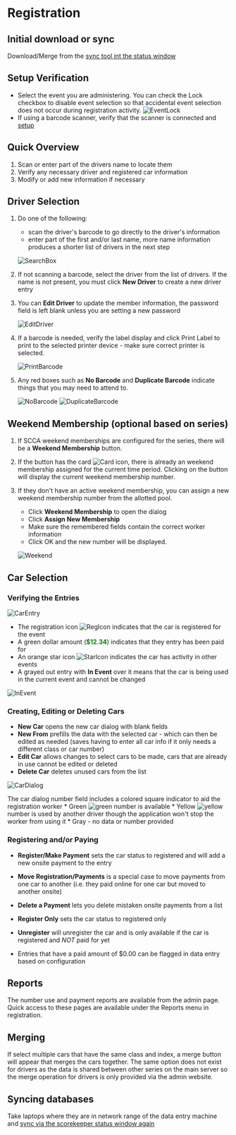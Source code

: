 # Registration

## Initial download or sync

Download/Merge from the [sync tool int the status window](sync.md)

## Setup Verification 

* Select the event you are administering. You can check the Lock checkbox to disable event selection so that accidental event selection does not occur during registration activity.
    ![EventLock](images/reglock.png)
* If using a barcode scanner, verify that the scanner is connected and [setup](http://127.0.0.1/docs/commonbarcodescanner.md)


## Quick Overview

1. Scan or enter part of the drivers name to locate them
1. Verify any necessary driver and registered car information
1. Modify or add new information if necessary

## Driver Selection 

1. Do one of the following:
    * scan the driver's barcode to go directly to the driver's information
    * enter part of the first and/or last name, more name information produces a shorter list of drivers in the next step

    ![SearchBox](images/regsearch.gif)

1. If not scanning a barcode, select the driver from the list of drivers. If the name is not present, you must click **New Driver** to create a new driver entry 

1. You can **Edit Driver** to update the member information, the password field is left blank unless you are setting a new password

    ![EditDriver](images/editdriver.png)

1. If a barcode is needed, verify the label display and click Print Label to print to the selected printer device - make sure correct printer is selected.

    ![PrintBarcode](images/printbarcode.png)

1. Any red boxes such as **No Barcode** and **Duplicate Barcode** indicate things that you may need to attend to.

    ![NoBarcode](images/nobarcode.png)
    ![DuplicateBarcode](images/duplicatebarcode.png)


## Weekend Membership (optional based on series)

1. If SCCA weekend memberships are configured for the series, there will be a **Weekend Membership** button.

1. If the button has the card ![Card](images/card.png) icon, there is already an weekend membership assigned for the current time period. Clicking on the button will display the current weekend membership number.

1. If they don't have an active weekend membership, you can assign a new weekend membership number from the allotted pool.
    * Click **Weekend Membership** to open the dialog
    * Click **Assign New Membership**
    * Make sure the remembered fields contain the correct worker information
    * Click OK and the new number will be displayed.

    ![Weekend](images/weekend.gif)


## Car Selection

### Verifying the Entries

   ![CarEntry](images/regcars.png)

   * The registration icon ![RegIcon](images/reg.png) indicates that the car is registered for the event
   * A green dollar amount (<span style='color:green'><b>$12.34</b></span>) indicates that they entry has been paid for
   * An orange star icon ![StarIcon](images/star.png) indicates the car has activity in other events
   * A grayed out entry with **In Event** over it means that the car is being used in the current event and cannot be changed

   ![InEvent](images/inevent.png)


### Creating, Editing or Deleting Cars

   * **New Car** opens the new car dialog with blank fields
   * **New From** prefills the data with the selected car - which can then be edited as needed (saves having to enter all car info if it only needs a different class or car number) 
   * **Edit Car** allows changes to select cars to be made, cars that are already in use cannot be edited or deleted
   * **Delete Car** deletes unused cars from the list

   ![CarDialog](images/cardialog.png)

   The car dialog number field includes a colored square indicator to aid the registration worker
       * Green ![green](images/numbergreen.png) number is available
       * Yellow ![yellow](images/numberyellow.png) number is used by another driver though the application won't stop the worker from using it
       * Gray - no data or number provided

### Registering and/or Paying

   * **Register/Make Payment** sets the car status to registered and will add a new onsite payment to the entry
   * **Move Registration/Payments** is a special case to move payments from one car to another (i.e. they paid online for one car but moved to another onsite)
   * **Delete a Payment** lets you delete mistaken onsite payments from a list
   * **Register Only** sets the car status to registered only
   * **Unregister** will unregister the car and is only available if the car is registered and *NOT* paid for yet

   * Entries that have a paid amount of $0.00 can be flagged in data entry based on configuration


## Reports

The number use and payment reports are available from the admin page.  Quick access to these pages are available under the Reports menu in registration.

## Merging

If select multiple cars that have the same class and index, a merge button will appear that merges the cars together.
The same option does not exist for drivers as the data is shared between other series on the main server so the merge
operation for drivers is only provided via the admin website.

## Syncing databases

Take laptops where they are in network range of the data entry machine and [sync via the scorekeeper status window again](sync.md)

